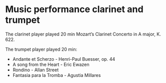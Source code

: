 # Music performance clarinet and trumpet
The clarinet player played 20 min Mozart’s Clarinet Concerto in A major, K. 622.

The trumpet player played 20 min:
- Andante et Scherzo - Henri-Paul Buesser, op. 44
- A song from the Heart - Eric Ewazen
- Rondino - Allan Street
- Fantasia para la Tromba - Agustia Millares
